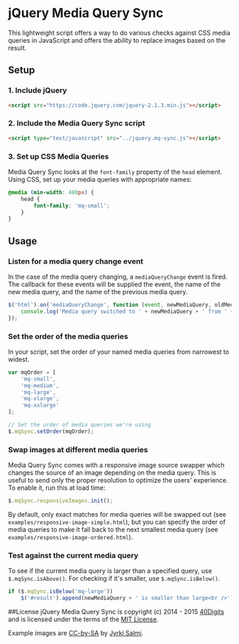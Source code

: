 # jQuery Media Query Sync

This lightweight script offers a way to do various checks against CSS media queries in JavaScript and offers the ability to replace images based on the result.

## Setup

### 1. Include jQuery

``` html
<script src="https://code.jquery.com/jquery-2.1.3.min.js"></script>
```

### 2. Include the Media Query Sync script

```html
<script type="text/javascript" src="../jquery.mq-sync.js"></script>
```


### 3. Set up CSS Media Queries
Media Query Sync looks at the `font-family` property of the `head` element.  Using CSS, set up your media queries with appropriate names:

```css
@media (min-width: 480px) {
	head {
		font-family: 'mq-small';
	}
}
```

## Usage

### Listen for a media query change event
In the case of the media query changing, a `mediaQueryChange` event is fired.  The callback for these events will be supplied the event, the name of the new media query, and the name of the previous media query.

```javascript
$('html').on('mediaQueryChange', function (event, newMediaQuery, oldMediaQuery) {
	console.log('Media query switched to ' + newMediaQuery + ' from ' + oldMediaQuery);
});
```


### Set the order of the media queries
In your script, set the order of your named media queries from narrowest to widest.

```javascript
var mqOrder = [
	'mq-small',
	'mq-medium',
	'mq-large',
	'mq-xlarge',
	'mq-xxlarge'
];

// Set the order of media queries we're using
$.mqSync.setOrder(mqOrder);
```


### Swap images at different media queries
Media Query Sync comes with a responsive image source swapper which changes the source of an image depending on the media query.  This is useful to send only the proper resolution to optimize the users' experience.  To enable it, run this at load time:

```javascript
$.mqSync.responsiveImages.init();
```

By default, only exact matches for media queries will be swapped out (see `examples/responsive-image-simple.html`), but you can specify the order of media queries to make it fall back to the next smallest media query (see `examples/responsive-image-ordered.html`).

### Test against the current media query
To see if the current media query is larger than a specified query, use `$.mqSync.isAbove()`.  For checking if it's smaller, use `$.mqSync.isBelow()`.
```javascript
if ($.mqSync.isBelow('mq-large'))
	$('#result').append(newMediaQuery + ' is smaller than large<br />');
```



##License
jQuery Media Query Sync is copyright (c) 2014 - 2015 [40Digits](http://www.40digits.com) and is licensed under the terms of the [MIT License](http://opensource.org/licenses/MIT).

Example images are [CC-by-SA](https://creativecommons.org/licenses/by-sa/2.0/) by [Jyrki Salmi](https://www.flickr.com/photos/salman2000/9321259912/).
